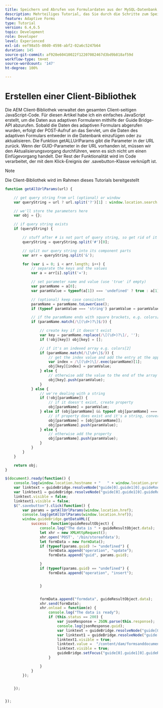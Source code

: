 ```yaml
---
title: Speichern und Abrufen von Formulardaten aus der MySQL-Datenbank – Erstellen einer Client-Bibliothek
description: Mehrteiliges Tutorial, das Sie durch die Schritte zum Speichern und Abrufen von Formulardaten führt
feature: Adaptive Forms
type: Tutorial
version: 6.4,6.5
topic: Development
role: Developer
level: Experienced
exl-id: eef98a55-80d0-4598-abf2-02a6c5247b64
duration: 145
source-git-commit: af928e60410022f12207082467d3bd9b818af59d
workflow-type: tm+mt
source-wordcount: '147'
ht-degree: 100%

---
```


# Erstellen einer Client-Bibliothek

Die AEM Client-Bibliothek verwaltet den gesamten Client-seitigen JavaScript-Code. Für diesen Artikel habe ich ein einfaches JavaScript erstellt, um die Daten aus adaptiven Formularen mithilfe der Guide Bridge-API abzurufen. Sobald die Daten des adaptiven Formulars abgerufen wurden, erfolgt der POST-Aufruf an das Servlet, um die Daten des adaptiven Formulars entweder in die Datenbank einzufügen oder zu aktualisieren. Die Funktion getALLUrlParams gibt die Parameter in der URL zurück. Wenn der GUID-Parameter in der URL vorhanden ist, müssen wir den Aktualisierungsvorgang durchführen, wenn es sich nicht um einen Einfügevorgang handelt. Der Rest der Funktionalität wird im Code verarbeitet, der mit dem Klick-Ereignis der .savebutton-Klasse verknüpft ist.

>[!NOTE]
>
>Die Client-Bibliothek wird im Rahmen dieses Tutorials bereitgestellt

```javascript
function getAllUrlParams(url) {

    // get query string from url (optional) or window
    var queryString = url ? url.split('?')[1] : window.location.search.slice(1);

    // we'll store the parameters here
    var obj = {};

    // if query string exists
    if (queryString) {

        // stuff after # is not part of query string, so get rid of it
        queryString = queryString.split('#')[0];

        // split our query string into its component parts
        var arr = queryString.split('&');

        for (var i = 0; i < arr.length; i++) {
            // separate the keys and the values
            var a = arr[i].split('=');

            // set parameter name and value (use 'true' if empty)
            var paramName = a[0];
            var paramValue = typeof(a[1]) === 'undefined' ? true : a[1];

            // (optional) keep case consistent
            paramName = paramName.toLowerCase();
            if (typeof paramValue === 'string') paramValue = paramValue.toLowerCase();

            // if the paramName ends with square brackets, e.g. colors[] or colors[2]
            if (paramName.match(/\[(\d+)?\]$/)) {

                // create key if it doesn't exist
                var key = paramName.replace(/\[(\d+)?\]/, '');
                if (!obj[key]) obj[key] = [];

                // if it's an indexed array e.g. colors[2]
                if (paramName.match(/\[\d+\]$/)) {
                    // get the index value and add the entry at the appropriate position
                    var index = /\[(\d+)\]/.exec(paramName)[1];
                    obj[key][index] = paramValue;
                } else {
                    // otherwise add the value to the end of the array
                    obj[key].push(paramValue);
                }
            } else {
                // we're dealing with a string
                if (!obj[paramName]) {
                    // if it doesn't exist, create property
                    obj[paramName] = paramValue;
                } else if (obj[paramName] && typeof obj[paramName] === 'string') {
                    // if property does exist and it's a string, convert it to an array
                    obj[paramName] = [obj[paramName]];
                    obj[paramName].push(paramValue);
                } else {
                    // otherwise add the property
                    obj[paramName].push(paramValue);
                }
            }
        }
    }

    return obj;
}

$(document).ready(function() {
    console.log(window.location.hostname + "   " + window.location.protocol);
    var linktext = guideBridge.resolveNode("guide[0].guide1[0].guideRootPanel[0].info[0].linktxt[0]");
    var linktext1 = guideBridge.resolveNode("guide[0].guide1[0].guideRootPanel[0].info[0].linktext1[0]");
    linktext.visible = false;
    linktext1.visible = false;
    $(".savebutton").click(function() {
        var params = getAllUrlParams(window.location.href);
        console.log(getAllUrlParams(window.location.href));
        window.guideBridge.getDataXML({
            success: function(guideResultObject) {
                console.log("The data is " + guideResultObject.data);
                let xhr = new XMLHttpRequest();
                xhr.open('POST', '/bin/storeafdata');
                let formData = new FormData();
                if (typeof(params.guid) != "undefined") {
                    formData.append("operation", "update");
                    formData.append("guid", params.guid);

                }
                if (typeof(params.guid) == "undefined") {
                    formData.append("operation", "insert");


                }


                formData.append("formdata", guideResultObject.data);
                xhr.send(formData);
                xhr.onload = function(e) {
                    console.log("The data is ready");
                    if (this.status == 200) {
                        var jsonResponse = JSON.parse(this.response);
                        console.log(jsonResponse.guid);
                        var linktext = guideBridge.resolveNode("guide[0].guide1[0].guideRootPanel[0].info[0].linktxt[0]");
                        var linktext1 = guideBridge.resolveNode("guide[0].guide1[0].guideRootPanel[0].info[0].linktext1[0]");
                        linktext1.visible = true;
                        linktext.value =  "/content/dam/formsanddocuments/demostoreandretrieveformdata/jcr:content?wcmmode=disabled&guid=" + jsonResponse.guid;
                        linktext.visible = true;
                        guideBridge.setFocus("guide[0].guide1[0].guideRootPanel[0].info[0].linktxt[0]");
                    }

                }
            }
        });


    });


});
```
